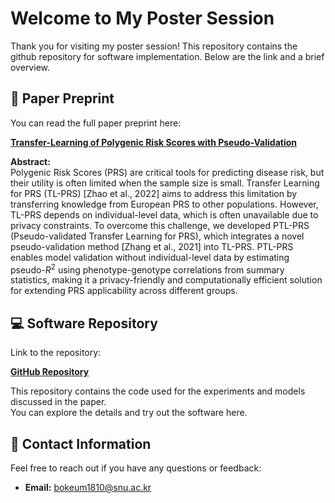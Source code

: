 # Welcome to My Poster Session

Thank you for visiting my poster session! This repository contains the github repository for software implementation. Below are the link and a brief overview.

## 📄 Paper Preprint

You can read the full paper preprint here:

[**Transfer-Learning of Polygenic Risk Scores with Pseudo-Validation**](https://drive.google.com/file/d/1-aJ_7alYdB4UU3SbsbCcRnzXa2s-tIGj/view?usp=sharing)

**Abstract:**  
Polygenic Risk Scores (PRS) are critical tools for predicting disease risk, but their utility is often limited when the sample size is small. Transfer Learning for PRS (TL-PRS) [Zhao et al., 2022] aims to address this limitation by transferring knowledge from European PRS to other populations. However, TL-PRS depends on individual-level data, which is often unavailable due to privacy constraints. To overcome this challenge, we developed PTL-PRS (Pseudo-validated Transfer Learning for PRS), which integrates a novel pseudo-validation method [Zhang et al., 2021] into TL-PRS. PTL-PRS enables model validation without individual-level data by estimating pseudo-<i>R</i><sup>2</sup> using phenotype-genotype correlations from summary statistics, making it a privacy-friendly and computationally efficient solution for extending PRS applicability across different groups.

## 💻 Software Repository

Link to the repository:  

[**GitHub Repository**](https://github.com/bokeumcho/PTL.PRS)

This repository contains the code used for the experiments and models discussed in the paper.  
You can explore the details and try out the software here.

## 🤝 Contact Information

Feel free to reach out if you have any questions or feedback:

- **Email:** [bokeum1810@snu.ac.kr](bokeum1810@snu.ac.kr)
